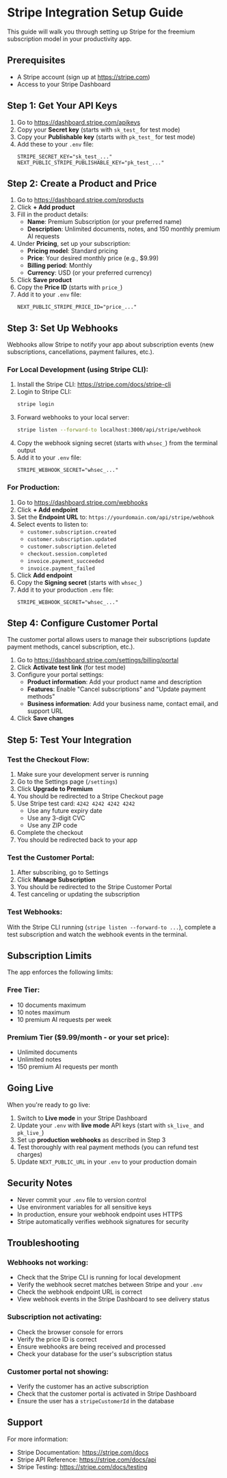 # Stripe Integration Setup Guide

This guide will walk you through setting up Stripe for the freemium subscription model in your productivity app.

## Prerequisites

- A Stripe account (sign up at https://stripe.com)
- Access to your Stripe Dashboard

## Step 1: Get Your API Keys

1. Go to https://dashboard.stripe.com/apikeys
2. Copy your **Secret key** (starts with `sk_test_` for test mode)
3. Copy your **Publishable key** (starts with `pk_test_` for test mode)
4. Add these to your `.env` file:
   ```
   STRIPE_SECRET_KEY="sk_test_..."
   NEXT_PUBLIC_STRIPE_PUBLISHABLE_KEY="pk_test_..."
   ```

## Step 2: Create a Product and Price

1. Go to https://dashboard.stripe.com/products
2. Click **+ Add product**
3. Fill in the product details:
   - **Name**: Premium Subscription (or your preferred name)
   - **Description**: Unlimited documents, notes, and 150 monthly premium AI requests
4. Under **Pricing**, set up your subscription:
   - **Pricing model**: Standard pricing
   - **Price**: Your desired monthly price (e.g., $9.99)
   - **Billing period**: Monthly
   - **Currency**: USD (or your preferred currency)
5. Click **Save product**
6. Copy the **Price ID** (starts with `price_`)
7. Add it to your `.env` file:
   ```
   NEXT_PUBLIC_STRIPE_PRICE_ID="price_..."
   ```

## Step 3: Set Up Webhooks

Webhooks allow Stripe to notify your app about subscription events (new subscriptions, cancellations, payment failures, etc.).

### For Local Development (using Stripe CLI):

1. Install the Stripe CLI: https://stripe.com/docs/stripe-cli
2. Login to Stripe CLI:
   ```bash
   stripe login
   ```
3. Forward webhooks to your local server:
   ```bash
   stripe listen --forward-to localhost:3000/api/stripe/webhook
   ```
4. Copy the webhook signing secret (starts with `whsec_`) from the terminal output
5. Add it to your `.env` file:
   ```
   STRIPE_WEBHOOK_SECRET="whsec_..."
   ```

### For Production:

1. Go to https://dashboard.stripe.com/webhooks
2. Click **+ Add endpoint**
3. Set the **Endpoint URL** to: `https://yourdomain.com/api/stripe/webhook`
4. Select events to listen to:
   - `customer.subscription.created`
   - `customer.subscription.updated`
   - `customer.subscription.deleted`
   - `checkout.session.completed`
   - `invoice.payment_succeeded`
   - `invoice.payment_failed`
5. Click **Add endpoint**
6. Copy the **Signing secret** (starts with `whsec_`)
7. Add it to your production `.env` file:
   ```
   STRIPE_WEBHOOK_SECRET="whsec_..."
   ```

## Step 4: Configure Customer Portal

The customer portal allows users to manage their subscriptions (update payment methods, cancel subscription, etc.).

1. Go to https://dashboard.stripe.com/settings/billing/portal
2. Click **Activate test link** (for test mode)
3. Configure your portal settings:
   - **Product information**: Add your product name and description
   - **Features**: Enable "Cancel subscriptions" and "Update payment methods"
   - **Business information**: Add your business name, contact email, and support URL
4. Click **Save changes**

## Step 5: Test Your Integration

### Test the Checkout Flow:

1. Make sure your development server is running
2. Go to the Settings page (`/settings`)
3. Click **Upgrade to Premium**
4. You should be redirected to a Stripe Checkout page
5. Use Stripe test card: `4242 4242 4242 4242`
   - Use any future expiry date
   - Use any 3-digit CVC
   - Use any ZIP code
6. Complete the checkout
7. You should be redirected back to your app

### Test the Customer Portal:

1. After subscribing, go to Settings
2. Click **Manage Subscription**
3. You should be redirected to the Stripe Customer Portal
4. Test canceling or updating the subscription

### Test Webhooks:

With the Stripe CLI running (`stripe listen --forward-to ...`), complete a test subscription and watch the webhook events in the terminal.

## Subscription Limits

The app enforces the following limits:

### Free Tier:

- 10 documents maximum
- 10 notes maximum
- 10 premium AI requests per week

### Premium Tier ($9.99/month - or your set price):

- Unlimited documents
- Unlimited notes
- 150 premium AI requests per month

## Going Live

When you're ready to go live:

1. Switch to **Live mode** in your Stripe Dashboard
2. Update your `.env` with **live mode** API keys (start with `sk_live_` and `pk_live_`)
3. Set up **production webhooks** as described in Step 3
4. Test thoroughly with real payment methods (you can refund test charges)
5. Update `NEXT_PUBLIC_URL` in your `.env` to your production domain

## Security Notes

- Never commit your `.env` file to version control
- Use environment variables for all sensitive keys
- In production, ensure your webhook endpoint uses HTTPS
- Stripe automatically verifies webhook signatures for security

## Troubleshooting

### Webhooks not working:

- Check that the Stripe CLI is running for local development
- Verify the webhook secret matches between Stripe and your `.env`
- Check the webhook endpoint URL is correct
- View webhook events in the Stripe Dashboard to see delivery status

### Subscription not activating:

- Check the browser console for errors
- Verify the price ID is correct
- Ensure webhooks are being received and processed
- Check your database for the user's subscription status

### Customer portal not showing:

- Verify the customer has an active subscription
- Check that the customer portal is activated in Stripe Dashboard
- Ensure the user has a `stripeCustomerId` in the database

## Support

For more information:

- Stripe Documentation: https://stripe.com/docs
- Stripe API Reference: https://stripe.com/docs/api
- Stripe Testing: https://stripe.com/docs/testing
